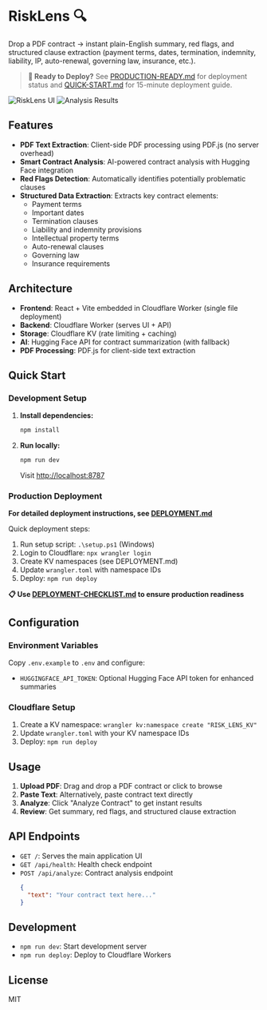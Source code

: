# RiskLens 🔍

Drop a PDF contract → instant plain-English summary, red flags, and structured clause extraction (payment terms, dates, termination, indemnity, liability, IP, auto-renewal, governing law, insurance, etc.).

> **🚀 Ready to Deploy?** See [PRODUCTION-READY.md](PRODUCTION-READY.md) for deployment status and [QUICK-START.md](QUICK-START.md) for 15-minute deployment guide.

![RiskLens UI](https://github.com/user-attachments/assets/e62738cf-1324-43df-b0da-f6ef6e4e2a22)
![Analysis Results](https://github.com/user-attachments/assets/9a340717-6cd9-4f69-b6e3-89dff10d94fa)

## Features

- **PDF Text Extraction**: Client-side PDF processing using PDF.js (no server overhead)
- **Smart Contract Analysis**: AI-powered contract analysis with Hugging Face integration
- **Red Flags Detection**: Automatically identifies potentially problematic clauses
- **Structured Data Extraction**: Extracts key contract elements:
  - Payment terms
  - Important dates
  - Termination clauses
  - Liability and indemnity provisions
  - Intellectual property terms
  - Auto-renewal clauses
  - Governing law
  - Insurance requirements

## Architecture

- **Frontend**: React + Vite embedded in Cloudflare Worker (single file deployment)
- **Backend**: Cloudflare Worker (serves UI + API)
- **Storage**: Cloudflare KV (rate limiting + caching)
- **AI**: Hugging Face API for contract summarization (with fallback)
- **PDF Processing**: PDF.js for client-side text extraction

## Quick Start

### Development Setup

1. **Install dependencies:**

   ```bash
   npm install
   ```

2. **Run locally:**

   ```bash
   npm run dev
   ```

   Visit <http://localhost:8787>

### Production Deployment

**For detailed deployment instructions, see [DEPLOYMENT.md](DEPLOYMENT.md)**

Quick deployment steps:

1. Run setup script: `.\setup.ps1` (Windows)
2. Login to Cloudflare: `npx wrangler login`
3. Create KV namespaces (see DEPLOYMENT.md)
4. Update `wrangler.toml` with namespace IDs
5. Deploy: `npm run deploy`

**📋 Use [DEPLOYMENT-CHECKLIST.md](DEPLOYMENT-CHECKLIST.md) to ensure production readiness**

## Configuration

### Environment Variables

Copy `.env.example` to `.env` and configure:

- `HUGGINGFACE_API_TOKEN`: Optional Hugging Face API token for enhanced summaries

### Cloudflare Setup

1. Create a KV namespace: `wrangler kv:namespace create "RISK_LENS_KV"`
2. Update `wrangler.toml` with your KV namespace IDs
3. Deploy: `npm run deploy`

## Usage

1. **Upload PDF**: Drag and drop a PDF contract or click to browse
2. **Paste Text**: Alternatively, paste contract text directly
3. **Analyze**: Click "Analyze Contract" to get instant results
4. **Review**: Get summary, red flags, and structured clause extraction

## API Endpoints

- `GET /`: Serves the main application UI
- `GET /api/health`: Health check endpoint
- `POST /api/analyze`: Contract analysis endpoint
  ```json
  {
    "text": "Your contract text here..."
  }
  ```

## Development

- `npm run dev`: Start development server
- `npm run deploy`: Deploy to Cloudflare Workers

## License

MIT

